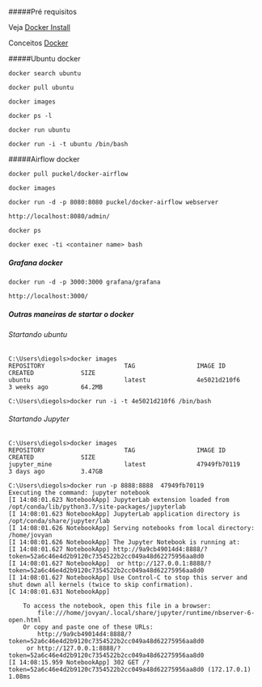 #####Pré requisitos

Veja [Docker Install](https://docs.docker.com/docker-for-windows/install/)

Conceitos [Docker](https://docker-unleashed.readthedocs.io/index.html)

#####Ubuntu docker
```
docker search ubuntu
```
```
docker pull ubuntu
```
```
docker images
```
```
docker ps -l
```
```
docker run ubuntu
```
```
docker run -i -t ubuntu /bin/bash
```


#####Airflow docker
```
docker pull puckel/docker-airflow
```
```
docker images
```
```
docker run -d -p 8080:8080 puckel/docker-airflow webserver
```
```
http://localhost:8080/admin/
```
```
docker ps
```
```
docker exec -ti <container name> bash
```

##### Grafana docker
```
docker run -d -p 3000:3000 grafana/grafana
```
```
http://localhost:3000/
```




##### Outras maneiras de startar o docker
###### Startando ubuntu

```
C:\Users\diegols>docker images
REPOSITORY                      TAG                 IMAGE ID            CREATED             SIZE
ubuntu                          latest              4e5021d210f6        3 weeks ago         64.2MB
```
```
C:\Users\diegols>docker run -i -t 4e5021d210f6 /bin/bash
```


###### Startando Jupyter
```
C:\Users\diegols>docker images
REPOSITORY                      TAG                 IMAGE ID            CREATED             SIZE
jupyter_mine                    latest              47949fb70119        3 days ago          3.47GB
```
```
C:\Users\diegols>docker run -p 8888:8888  47949fb70119
Executing the command: jupyter notebook
[I 14:08:01.623 NotebookApp] JupyterLab extension loaded from /opt/conda/lib/python3.7/site-packages/jupyterlab
[I 14:08:01.623 NotebookApp] JupyterLab application directory is /opt/conda/share/jupyter/lab
[I 14:08:01.626 NotebookApp] Serving notebooks from local directory: /home/jovyan
[I 14:08:01.626 NotebookApp] The Jupyter Notebook is running at:
[I 14:08:01.627 NotebookApp] http://9a9cb49014d4:8888/?token=52a6c46e4d2b9120c7354522b2cc049a48d62275956aa8d0
[I 14:08:01.627 NotebookApp]  or http://127.0.0.1:8888/?token=52a6c46e4d2b9120c7354522b2cc049a48d62275956aa8d0
[I 14:08:01.627 NotebookApp] Use Control-C to stop this server and shut down all kernels (twice to skip confirmation).
[C 14:08:01.631 NotebookApp]

    To access the notebook, open this file in a browser:
        file:///home/jovyan/.local/share/jupyter/runtime/nbserver-6-open.html
    Or copy and paste one of these URLs:
        http://9a9cb49014d4:8888/?token=52a6c46e4d2b9120c7354522b2cc049a48d62275956aa8d0
     or http://127.0.0.1:8888/?token=52a6c46e4d2b9120c7354522b2cc049a48d62275956aa8d0
[I 14:08:15.959 NotebookApp] 302 GET /?token=52a6c46e4d2b9120c7354522b2cc049a48d62275956aa8d0 (172.17.0.1) 1.08ms
```